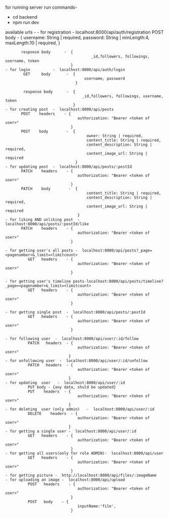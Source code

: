 for running server run commands-
 - cd backend
 - npm run dev

available urls -
    - for registration   - localhost:8000/api/auth/registration
           POST   body       -  {
                                       username: String | required,
                                       password: String | minLength:4, maxLength:10 | required,
                                  }

           response body      -  {
                                          _id,followers, followings, username, token
                                 }
    - for login          -  localhost:8000/api/auth/login
            GET     body       -  {
                                       username, password
                                   }

            response body      -  {
                                      _id,followers, followings, username, token
                                  }
    - for creating post  -  localhost:8000/api/posts
           POST    headers    - {
                                    authorization: "Bearer <token of user>"
                                 }
           POST    body        -  {
                                        owner: String | required,
                                        content_title: String | required,
                                        content_description: String | required,
                                        content_image_url: String | required
                                   }    
    - for updating post  -  localhost:8000/api/posts/:postId
           PATCH    headers    - {
                                    authorization: "Bearer <token of user>"
                                 }
           PATCH    body        -  {
                                        content_title: String | required,
                                        content_description: String | required,
                                        content_image_url: String | required
                                    }    
    - for liking AND unliking post  -  localhost:8000/api/posts/:postId/like
           PATCH    headers    - {
                                    authorization: "Bearer <token of user>"
                                 }

    - for getting user's all posts -  localhost:8000/api/posts?_page=<pagenumber>&_limit=<limitcount>
              GET   headers    - {
                                    authorization: "Bearer <token of user>"
                                 }

    - for getting user's timeline posts-localhost:8000/api/posts/timeline?_page=<pagenumber>&_limit=<limitcount>
              GET   headers    - {
                                    authorization: "Bearer <token of user>"
                                 }

    - for getting single post  -  localhost:8000/api/posts/:postId
              GET   headers    - {
                                    authorization: "Bearer <token of user>"
                                 }

    - for following user  -  localhost:8000/api/user/:id/follow
              PATCH   headers  - {
                                    authorization: "Bearer <token of user>"
                                }
    - for unfollowing user  -  localhost:8000/api/user/:id/unfollow
              PATCH   headers  - {
                                    authorization: "Bearer <token of user>"
                                }
    - for updating  user   -  localhost:8000/api/user/:id
              PUT body - {any data, shuld be updated}
              PUT    headers  - {
                                    authorization: "Bearer <token of user>"
                                }
    - for deleting  user (only admin)   -  localhost:8000/api/user/:id
              DELETE    headers  - {
                                    authorization: "Bearer <token of user>"
                                }
    - for getting a single user -  localhost:8000/api/user/:id
              GET   headers    - {
                                    authorization: "Bearer <token of user>"
                                 }
    - for getting all users(only for role ADMIN)-  localhost:8000/api/user
              GET   headers    - {
                                    authorization: "Bearer <token of user>"
                                 }
    - for getting picture -  http://localhost:8000/api/files/:imageName
    - for uploading an image -  localhost:8000/api/upload
              POST   headers    - {
                                    authorization: "Bearer <token of user>"
                                 }
              POST   body    - {
                                    inputName:'file',
                                 }

